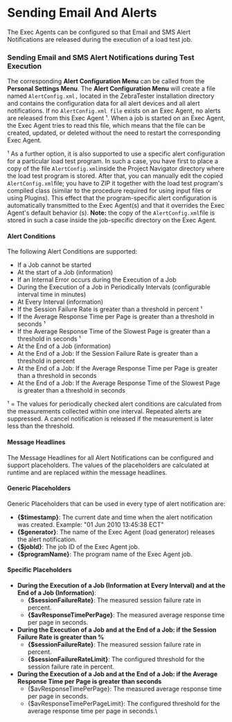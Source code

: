 # Sending Email And Alerts

The Exec Agents can be configured so that Email and SMS Alert Notifications are released during the execution of a load test job.

### Sending Email and SMS Alert Notifications during Test Execution <a href="#sendingemailandalerts-sendingemailandsmsalertnotificationsduringtestexecution" id="sendingemailandalerts-sendingemailandsmsalertnotificationsduringtestexecution"></a>

The corresponding **Alert Configuration Menu** can be called from the **Personal Settings Menu**. The **Alert Configuration Menu** will create a file named `AlertConfig.xml,` located in the ZebraTester installation directory and contains the configuration data for all alert devices and all alert notifications. If no `AlertConfig.xml file` exists on an Exec Agent, no alerts are released from this Exec Agent ¹. When a job is started on an Exec Agent, the Exec Agent tries to read this file, which means that the file can be created, updated, or deleted without the need to restart the corresponding Exec Agent.



¹ As a further option, it is also supported to use a specific alert configuration for a particular load test program. In such a case, you have first to place a copy of the file `AlertConfig.xml`inside the Project Navigator directory where the load test program is stored. After that, you can manually edit the copied `AlertConfig.xml`file; you have to ZIP it together with the load test program's compiled class (similar to the procedure required for using input files or using Plugins). This effect that the program-specific alert configuration is automatically transmitted to the Exec Agent(s) and that it overrides the Exec Agent's default behavior (s). **Note:** the copy of the `AlertConfig.xml`file is stored in such a case inside the job-specific directory on the Exec Agent.

#### Alert Conditions <a href="#sendingemailandalerts-alertconditions" id="sendingemailandalerts-alertconditions"></a>



The following Alert Conditions are supported:

* If a Job cannot be started
* At the start of a Job (information)
* If an Internal Error occurs during the Execution of a Job
* During the Execution of a Job in Periodically Intervals (configurable interval time in minutes)
* At Every Interval (information)
* If the Session Failure Rate is greater than a threshold in percent ¹
* If the Average Response Time per Page is greater than a threshold in seconds ¹
* If the Average Response Time of the Slowest Page is greater than a threshold in seconds ¹
* At the End of a Job (information)
* At the End of a Job: If the Session Failure Rate is greater than a threshold in percent
* At the End of a Job: If the Average Response Time per Page is greater than a threshold in seconds
* At the End of a Job: If the Average Response Time of the Slowest Page is greater than a threshold in seconds

¹ = The values for periodically checked alert conditions are calculated from the measurements collected within one interval. Repeated alerts are suppressed. A cancel notification is released if the measurement is later less than the threshold.

#### Message Headlines <a href="#sendingemailandalerts-messageheadlines" id="sendingemailandalerts-messageheadlines"></a>

The Message Headlines for all Alert Notifications can be configured and support placeholders. The values of the placeholders are calculated at runtime and are replaced within the message headlines.

#### Generic Placeholders <a href="#sendingemailandalerts-genericplaceholders" id="sendingemailandalerts-genericplaceholders"></a>

Generic Placeholders that can be used in every type of alert notification are:

* **{$timestamp}**: The current date and time when the alert notification was created. Example: "01 Jun 2010 13:45:38 ECT"
* **{$generator}**: The name of the Exec Agent (load generator) releases the alert notification.
* **{$jobId}**: The job ID of the Exec Agent job.
* **{$programName}**: The program name of the Exec Agent job.

#### Specific Placeholders <a href="#sendingemailandalerts-specificplaceholders" id="sendingemailandalerts-specificplaceholders"></a>

* **During the Execution of a Job (Information at Every Interval) and at the End of a Job (Information)**:
  * **{$sessionFailureRate}**: The measured session failure rate in percent.
  * **{$avResponseTimePerPage}**: The measured average response time per page in seconds.
* **During the Execution of a Job and at the End of a Job: if the Session Failure Rate is greater than %**
  * **{$sessionFailureRate}**: The measured session failure rate in percent.
  * **{$sessionFailureRateLimit}**: The configured threshold for the session failure rate in percent.
* **During the Execution of a Job and at the End of a Job: if the Average Response Time per Page is greater than seconds**
  * {$avResponseTimePerPage}: The measured average response time per page in seconds.
  * {$avResponseTimePerPageLimit}: The configured threshold for the average response time per page in seconds.\

